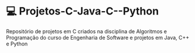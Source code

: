 # 💻 Projetos-C-Java-C--Python
Repositório de projetos em C criados na disciplina de Algoritmos e Programação do curso de Engenharia de Software e projetos em Java, C++ e Python
